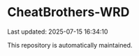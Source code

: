 # CheatBrothers-WRD

Last updated: 2025-07-15 16:34:10

This repository is automatically maintained.
